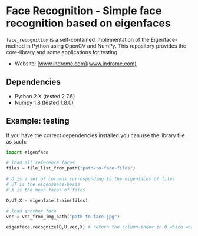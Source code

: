 Face Recognition - Simple face recognition based on eigenfaces
==============================================================

`face_recognition` is a self-contained implementation of the Eigenface-method in Python using OpenCV and NumPy.
This repository provides the core-library and some applications for testing. 

* Website: [www.indrome.com](www.indrome.com)

Dependencies
------------

* Python 2.X (tested 2.7.6) 
* Numpy 1.8 (tested 1.8.0)

Example: testing
----------------

If you have the correct dependencies installed you can use the library file as such:

```python
import eigenface

# load all reference faces
files = file_list_from_path("path-to-face-files")

# O is a set of columns corresponding to the eigenfaces of files
# UT is the eigenspace-basis
# X is the mean faces of files

O,UT,X = eigenface.train(files)

# load another face
vec = vec_from_img_path("path-to-face.jpg")

eigenface.recognize(O,U,vec,X) # return the column-index in O which was recognized as the input vec
```
